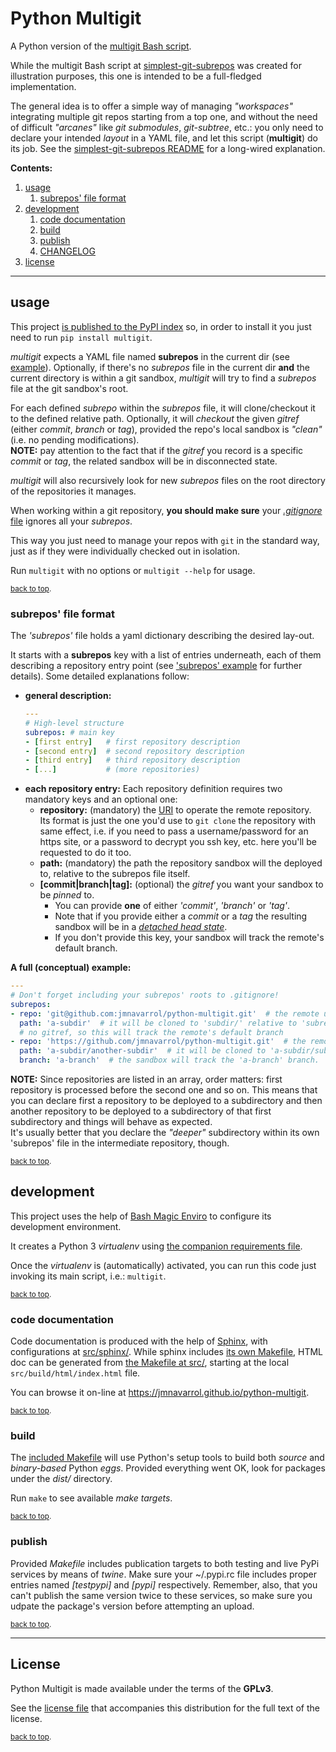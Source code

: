 # Python Multigit<a name="top"></a>

A Python version of the [multigit Bash script](https://github.com/jmnavarrol/simplest-git-subrepos).

While the multigit Bash script at [simplest-git-subrepos](https://github.com/jmnavarrol/simplest-git-subrepos) was created for illustration purposes, this one is intended to be a full-fledged implementation.

The general idea is to offer a simple way of managing *"workspaces"* integrating multiple git repos starting from a top one, and without the need of difficult *"arcanes"* like *git submodules*, *git-subtree*, etc.: you only need to declare your intended *layout* in a YAML file, and let this script (**multigit**) do its job.  See the [simplest-git-subrepos README](https://github.com/jmnavarrol/simplest-git-subrepos#readme) for a long-wired explanation.

**Contents:**<a name="contents"></a>
1. [usage](#usage)
   1. [subrepos' file format](#subrepos-format)
1. [development](#development)
   1. [code documentation](#sphinx)
   1. [build](#build)
   1. [publish](#publish)
   1. [CHANGELOG](./CHANGELOG.md)
1. [license](#license)

----

## usage<a name="usage"></a>
This project [is published to the PyPI index](https://pypi.org/project/multigit/) so, in order to install it you just need to run `pip install multigit`.

*multigit* expects a YAML file named **subrepos** in the current dir (see [example](./example/subrepos)).  Optionally, if there's no *subrepos* file in the current dir **and** the current directory is within a git sandbox, *multigit* will try to find a *subrepos* file at the git sandbox's root.

For each defined *subrepo* within the *subrepos* file, it will clone/checkout it to the defined relative path.  Optionally, it will *checkout* the given *gitref* (either *commit*, *branch* or *tag*), provided the repo's local sandbox is *"clean"* (i.e. no pending modifications).  
  **NOTE:** pay attention to the fact that if the *gitref* you record is a specific *commit* or *tag*, the related sandbox will be in disconnected state.

*multigit* will also recursively look for new *subrepos* files on the root directory of the repositories it manages.

When working within a git repository, **you should make sure** your [*.gitignore* file](./.gitignore) ignores all your *subrepos*.

This way you just need to manage your repos with `git` in the standard way, just as if they were individually checked out in isolation.

Run `multigit` with no options or `multigit --help` for usage.

<sub>[back to top](#top).</sub>

### subrepos' file format<a name="subrepos-format"></a>
The *'subrepos'* file holds a yaml dictionary describing the desired lay-out.

It starts with a **subrepos** key with a list of entries underneath, each of them describing a repository entry point (see ['subrepos' example](./example/subrepos) for further details).  Some detailed explanations follow:
* **general description:**
  ```yml
  ---
  # High-level structure
  subrepos: # main key
  - [first entry]   # first repository description
  - [second entry]  # second repository description
  - [third entry]   # third repository description
  - [...]           # (more repositories)
  ```
* **each repository entry:** Each repository definition requires two mandatory keys and an optional one:
  * **repository:** (mandatory) the [URI](https://en.wikipedia.org/wiki/Uniform_Resource_Identifier "Uniform Resource Identifier") to operate the remote repository.  
  Its format is just the one you'd use to `git clone` the repository with same effect, i.e. if you need to pass a username/password for an https site, or a password to decrypt you ssh key, etc. here you'll be requested to do it too.
  * **path:** (mandatory) the path the repository sandbox will the deployed to, relative to the subrepos file itself.
  * **[commit|branch|tag]:** (optional) the *gitref* you want your sandbox to be *pinned* to.  
    * You can provide **one** of either *'commit'*, *'branch'* or *'tag'*.
    * Note that if you provide either a *commit* or a *tag* the resulting sandbox will be in a [*detached head state*](https://git-scm.com/docs/gitglossary#Documentation/gitglossary.txt-aiddefdetachedHEADadetachedHEAD).
    * If you don't provide this key, your sandbox will track the remote's default branch.
  
**A full (conceptual) example:**
```yml
---
# Don't forget including your subrepos' roots to .gitignore!
subrepos:
- repo: 'git@github.com:jmnavarrol/python-multigit.git'  # the remote using git+ssh protocol.  It may request your ssh key's password
  path: 'a-subdir'  # it will be cloned to 'subdir/' relative to 'subrepos' file
  # no gitref, so this will track the remote's default branch
- repo: 'https://github.com/jmnavarrol/python-multigit.git'  # the remote using https protocol.  It may request user/password
  path: 'a-subdir/another-subdir'  # it will be cloned to 'a-subdir/subdir/' relative to 'subrepos' file
  branch: 'a-branch'  # the sandbox will track the 'a-branch' branch.
```

**NOTE:** Since repositories are listed in an array, order matters: first repository is processed before the second one and so on.  This means that you can declare first a repository to be deployed to a subdirectory and then another repository to be deployed to a subdirectory of that first subdirectory and things will behave as expected.  
It's usually better that you declare the *"deeper"* subdirectory within its own 'subrepos' file in the intermediate repository, though.

<sub>[back to top](#top).</sub>

## development<a name="development"></a>
This project uses the help of [Bash Magic Enviro](https://github.com/jmnavarrol/bash-magic-enviro) to configure its development environment.

It creates a Python 3 *virtualenv* using [the companion requirements file](./python-virtualenvs/multigit-development.requirements).

Once the *virtualenv* is (automatically) activated, you can run this code just invoking its main script, i.e.: `multigit`.

<sub>[back to top](#top).</sub>

### code documentation<a name="sphinx"></a>
Code documentation is produced with the help of [Sphinx](https://www.sphinx-doc.org), with configurations at [src/sphinx/](./src/sphinx/).  While sphinx includes [its own Makefile](./src/sphinx/Makefile), HTML doc can be generated from [the Makefile at src/](./src/Makefile), starting at the local `src/build/html/index.html` file.

You can browse it on-line at https://jmnavarrol.github.io/python-multigit.

<sub>[back to top](#top).</sub>

### build<a name="build"></a>
The [included Makefile](./src/Makefile) will use Python's setup tools to build both *source* and *binary-based* Python *eggs*.  Provided everything went OK, look for packages under the *dist/* directory.

Run `make` to see available *make targets*.

<sub>[back to top](#top).</sub>

### publish<a name="publish"></a>
Provided *Makefile* includes publication targets to both testing and live PyPi services by means of *twine*.  Make sure your ~/.pypi.rc file includes proper entries named *[testpypi]* and *[pypi]* respectively.  Remember, also, that you can't publish the same version twice to these services, so make sure you udpate the package's version before attempting an upload.

<sub>[back to top](#top).</sub>

------

## License<a name="license"></a>
Python Multigit is made available under the terms of the **GPLv3**.

See the [license file](./LICENSE) that accompanies this distribution for the full text of the license.

<sub>[back to top](#top).</sub>
